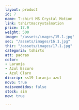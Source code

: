 ```yaml
---
layout: product
id: 7
name: T-shirt MS Crystal Motion
link: tshirtmscrystalmotion
price: 17.9
weight: 500
image: "/assets/images/15.1.jpg"
sec: "/assets/images/16.1.jpg"
thir: "/assets/images/17.1.jpg"
categoria: tshirts
att: padrao
color:
- Laranja
- Azul Escuro
- Azul Claro
discrip: ss19 laranja azul
novo: true
maisvendidos: false
stock: sim
new: true

---
```

